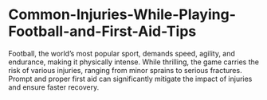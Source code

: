 # Common-Injuries-While-Playing-Football-and-First-Aid-Tips
Football, the world’s most popular sport, demands speed, agility, and endurance, making it physically intense. While thrilling, the game carries the risk of various injuries, ranging from minor sprains to serious fractures. Prompt and proper first aid can significantly mitigate the impact of injuries and ensure faster recovery.
